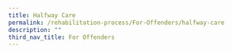 ```yaml
---
title: Halfway Care
permalink: /rehabilitation-process/For-Offenders/halfway-care
description: ""
third_nav_title: For Offenders
---
```

